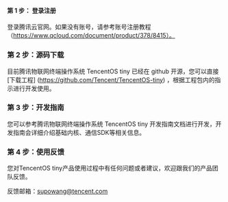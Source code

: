 #### 第 1 步： 登录注册

登录腾讯云官网。如果没有账号，请参考账号注册教程（https://www.qcloud.com/document/product/378/8415）。

### 第 2 步：源码下载

目前腾讯物联网终端操作系统 TencentOS tiny 已经在 github 开源，您可以直接 [下载工程] (https://github.com/Tencent/TencentOS-tiny) ，根据工程包内的指示进行开发使用。

### 第 3 步：开发指南

您可以参考腾讯物联网终端操作系统 TencentOS tiny 开发指南文档进行开发，开发指南会详细介绍基础内核、通信SDK等相关信息。

### 第 4 步：使用反馈

您对TencentOS tiny产品使用过程中有任何问题或者建议，欢迎跟我们的产品团队反馈。

反馈邮箱：supowang@tencent.com

